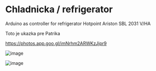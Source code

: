 # Chladnicka / refrigerator
Arduino as controller for refrigerator Hotpoint Ariston SBL 2031 V/HA

Toto je ukazka pre Patrika

https://photos.app.goo.gl/imNrhm2ARWKzJjpr9

![image](https://user-images.githubusercontent.com/15782822/135231126-dc7ede3d-bb75-4322-91ef-5b31044c8296.png)

![image](https://user-images.githubusercontent.com/15782822/135231280-d8d2cb12-34d9-4810-b8be-13320b204efb.png)

